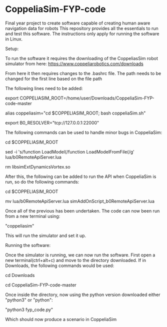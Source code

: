 # CoppeliaSim-FYP-code
Final year project to create software capable of creating human aware navigation data for robots
This repository provides all the essentials to run and test this software. The instructions only apply for running the software in Linux.

Setup:

To run the software it requires the downloading of the CoppeliasSim robot simulator from here: https://www.coppeliarobotics.com/downloads

From here it then requires changes to the .bashrc file. The path needs to be changed for the first line based on the file path

The following lines need to be added:

export COPPELIASIM_ROOT=/home/user/Downloads/CoppeliaSim-FYP-code-master

alias coppeliasim="cd $COPPELIASIM_ROOT; bash coppeliaSim.sh"

export B0_RESOLVER="tcp://127.0.0.1:22000"


The following commands can be used to handle minor bugs in CoppeliaSim:

cd $COPPELIASIM_ROOT

sed -i 's/function LoadModel(/function LoadModelFromFile(/g' lua/b0RemoteApiServer.lua

rm libsimExtDynamicsVortex.so


After this, the following can be added to run the API when CoppeliaSim is run, so do the following commands:

cd $COPPELIASIM_ROOT

mv lua/b0RemoteApiServer.lua simAddOnScript_b0RemoteApiServer.lua


Once all of the previous has been undertaken. The code can now been run from a new terminal using:

"coppeliasim"


This will run the simulator and set it up.


Running the software:

Once the simulator is running, we can now run the software. First open a new terminal(ctrl+alt+c) and move to the directory downloaded.
If in Downloads, the following commands would be used:

cd Downloads

cd CoppeliaSim-FYP-code-master


Once inside the directory, now using the python version downloaded either "python3" or "python":

"python3 fyp_code.py"


Which should now produce a scenario in CoppeliaSim

